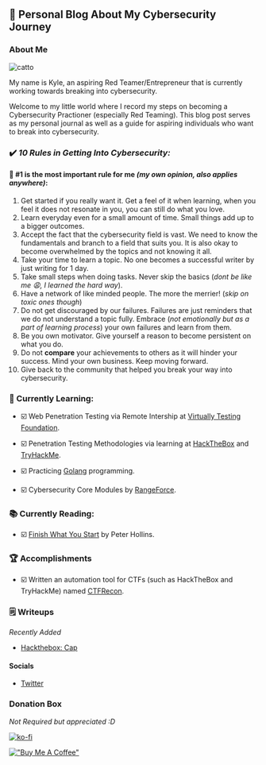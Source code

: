 ## 📖 Personal Blog About My Cybersecurity Journey

### About Me

![catto](https://avatars.githubusercontent.com/u/92630210?v=4&s=100)

My name is Kyle, an aspiring Red Teamer/Entrepreneur that is currently working towards breaking into cybersecurity.


Welcome to my little world where I record my steps on becoming a Cybersecurity Practioner (especially Red Teaming).
This blog post serves as my personal journal as well as a guide for aspiring individuals who want to break into cybersecurity.

### ✔️ *10 Rules in Getting Into Cybersecurity:*

#### 🥇 #1 is the most important rule for me *(my own opinion, also applies anywhere)*: 
1. Get started if you really want it. Get a feel of it when learning, when you feel it does not resonate in you, you can still do what you love.
2. Learn everyday even for a small amount of time. Small things add up to a bigger outcomes.
3. Accept the fact that the cybersecurity field is vast. We need to know the fundamentals and branch to a field that suits you. It is also okay to become overwhelmed by the topics and not knowing it all.
4. Take your time to learn a topic. No one becomes a successful writer by just writing for 1 day. 
5. Take small steps when doing tasks. Never skip the basics (*dont be like me 😩, I learned the hard way*).
6. Have a network of like minded people. The more the merrier! (*skip on toxic ones though*)
7. Do not get discouraged by our failures. Failures are just reminders that we do not understand a topic fully. Embrace (*not emotionally but as a part of learning process*) your own failures and learn from them.
8. Be you own motivator. Give yourself a reason to become persistent on what you do.
9. Do not **compare** your achievements to others as it will hinder your success. Mind your own business. Keep moving forward.
10. Give back to the community that helped you break your way into cybersecurity. 

### 📝 Currently Learning:

  * ☑️ Web Penetration Testing via Remote Intership at [Virtually Testing Foundation](https://virtuallytesting.com).
  
  * ☑️ Penetration Testing Methodologies via learning at [HackTheBox](https://hackthebox.com) and [TryHackMe](https://tryhackme.com).
  
  * ☑️ Practicing [Golang](https://golang.org) programming.
  
  * ☑️ Cybersecurity Core Modules by [RangeForce](https://rangeforce.com).
  
### 📚 Currently Reading:

  * ☑️ [Finish What You Start](https://www.amazon.com/Finish-What-You-Start-Self-Discipline/dp/1986622312) by Peter Hollins.

### 🏆 Accomplishments

  * ☑️ Written an automation tool for CTFs (such as HackTheBox and TryHackMe) named [CTFRecon](https://www.github.com/hambyhacks/CTFRecon).

### 🗒️ Writeups
    
*Recently Added*

  * [Hackthebox: Cap](/Writeups/HackTheBox/Cap/Cap)

#### Socials
- [Twitter](https://twitter.com/hambyhaxx)

### Donation Box
*Not Required but appreciated :D*

[![ko-fi](https://ko-fi.com/img/githubbutton_sm.svg)](https://ko-fi.com/hambyhaxx)

[!["Buy Me A Coffee"](https://www.buymeacoffee.com/assets/img/custom_images/orange_img.png)](https://www.buymeacoffee.com/hambyhaxx)
